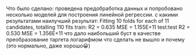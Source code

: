 Что было сделано:
  проведена предобработка данных и попробовано несколько моделей для построения линейной регрессии.
с какими результатами
  наилучший результат:
  Fitting 10 folds for each of 11 candidates, totalling 110 fits
  train:	R2 = 0.635	MSE = 1.155E+11
  test:test	R2 = 0.530	MSE = 1.356E+11
что дало наибольший буст в качестве
  преобразование таргета логарифмом
что сделать не вышло и почему (это нормально, даже хорошо😀) 

